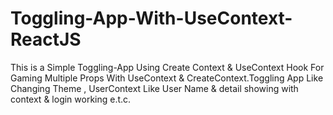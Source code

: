 # Toggling-App-With-UseContext-ReactJS
 This is  a Simple Toggling-App Using Create Context & UseContext Hook For Gaming Multiple Props With UseContext & CreateContext.Toggling App Like Changing Theme  , UserContext Like User Name & detail showing with context & login working e.t.c.

